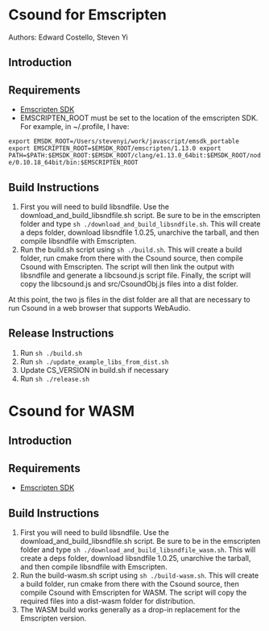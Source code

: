 # Csound for Emscripten

Authors: Edward Costello, Steven Yi

## Introduction

## Requirements

* [Emscripten SDK](https://github.com/kripken/emscripten)
* EMSCRIPTEN_ROOT must be set to the location of the emscripten SDK.  For example, in ~/.profile, I have:

`export EMSDK_ROOT=/Users/stevenyi/work/javascript/emsdk_portable
export EMSCRIPTEN_ROOT=$EMSDK_ROOT/emscripten/1.13.0
export PATH=$PATH:$EMSDK_ROOT:$EMSDK_ROOT/clang/e1.13.0_64bit:$EMSDK_ROOT/node/0.10.18_64bit/bin:$EMSCRIPTEN_ROOT`


## Build Instructions

1. First you will need to build libsndfile.  Use the download_and_build_libsndfile.sh script. Be sure to be in the emscripten folder and type `sh ./download_and_build_libsndfile.sh`. This will create a deps folder, download libsndfile 1.0.25, unarchive the tarball, and then compile libsndfile with Emscripten.
2. Run the build.sh script using `sh ./build.sh`.  This will create a build folder, run cmake from there with the Csound source, then compile Csound with Emscripten.  The script will then link the output with libsndfile and generate a libcsound.js script file.  Finally, the script will copy the libcsound.js and src/CsoundObj.js files into a dist folder.

At this point, the two js files in the dist folder are all that are necessary to run Csound in a web browser that supports WebAudio.

## Release Instructions

1. Run `sh ./build.sh`
2. Run `sh ./update_example_libs_from_dist.sh`
3. Update CS_VERSION in build.sh if necessary
4. Run `sh ./release.sh`

# Csound for WASM

## Introduction

## Requirements

* [Emscripten SDK](https://github.com/kripken/emscripten)

## Build Instructions

1. First you will need to build libsndfile.  Use the download_and_build_libsndfile.sh script. Be sure to be in the emscripten folder and type `sh ./download_and_build_libsndfile_wasm.sh`. This will create a deps folder, download libsndfile 1.0.25, unarchive the tarball, and then compile libsndfile with Emscripten.
2. Run the build-wasm.sh script using `sh ./build-wasm.sh`.  This will
   create a build folder, run cmake from there with the Csound source,
   then compile Csound with Emscripten for WASM.  The script will copy
   the required files into a dist-wasm folder for distribution.
3. The WASM build works generally as a drop-in replacement for the
   Emscripten version.



